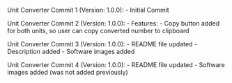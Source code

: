 Unit Converter Commit 1 (Version: 1.0.0):
    - Initial Commit

Unit Converter Commit 2 (Version: 1.0.0):
    - Features:
        - Copy button added for both units, so user can copy converted number to clipboard

Unit Converter Commit 3 (Version: 1.0.0):
    - README file updated
        - Description added
        - Software images added

Unit Converter Commit 4 (Version: 1.0.0):
    - README file updated
        - Software images added (was not added previously)